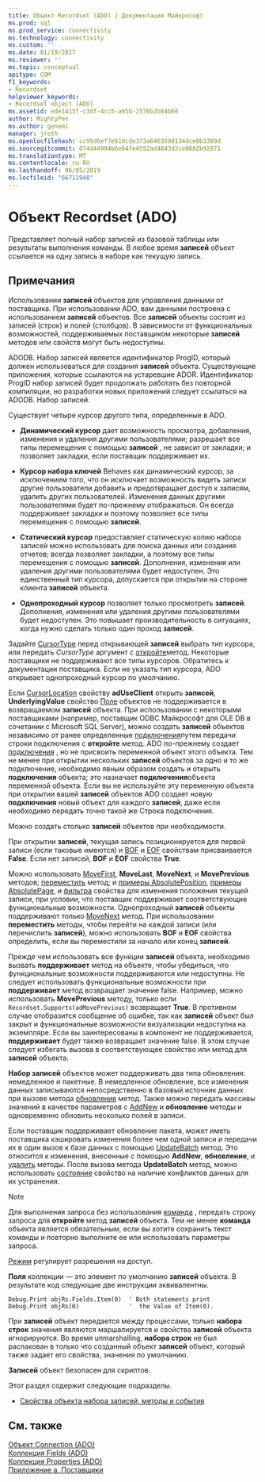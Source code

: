 ```yaml
---
title: Объект Recordset (ADO) | Документация Майкрософт
ms.prod: sql
ms.prod_service: connectivity
ms.technology: connectivity
ms.custom: ''
ms.date: 01/19/2017
ms.reviewer: ''
ms.topic: conceptual
apitype: COM
f1_keywords:
- Recordset
helpviewer_keywords:
- Recordset object [ADO]
ms.assetid: ede1415f-c3df-4cc5-a05b-2576b2b84b60
author: MightyPen
ms.author: genemi
manager: jroth
ms.openlocfilehash: cc95d6ef7e61dcde373a646359d134dce0b3389d
ms.sourcegitcommit: 074d44994b6e84fe4552ad4843d2ce0882b92871
ms.translationtype: MT
ms.contentlocale: ru-RU
ms.lasthandoff: 06/05/2019
ms.locfileid: "66711948"
---
```

# <a name="recordset-object-ado"></a>Объект Recordset (ADO)
Представляет полный набор записей из базовой таблицы или результаты выполнения команды. В любое время **записей** объект ссылается на одну запись в наборе как текущую запись.  
  
## <a name="remarks"></a>Примечания  
 Использовании **записей** объектов для управления данными от поставщика. При использовании ADO, вам данными построена с использованием **записей** объектов. Все **записей** объекты состоят из записей (строк) и полей (столбцов). В зависимости от функциональных возможностей, поддерживаемых поставщиком некоторые **записей** методов или свойств могут быть недоступны.  
  
 ADODB. Набор записей является идентификатор ProgID, который должен использоваться для создания **записей** объекта. Существующие приложения, которые ссылаются на устаревшие ADOR. Идентификатор ProgID набор записей будет продолжать работать без повторной компиляции, но разработки новых приложений следует ссылаться на ADODB. Набор записей.  
  
 Существует четыре курсор другого типа, определенные в ADO.  
  
-   **Динамический курсор** дает возможность просмотра, добавления, изменения и удаления другими пользователями; разрешает все типы перемещения с помощью **записей** , не зависит от закладки; и позволяет закладки, если поставщик поддерживает их.  
  
-   **Курсор набора ключей** Behaves как динамический курсор, за исключением того, что он исключает возможность видеть записи другие пользователи добавить и предотвращает доступ к записям, удалить других пользователей. Изменения данных другими пользователями будет по-прежнему отображаться. Он всегда поддерживает закладки и поэтому позволяет все типы перемещения с помощью **записей**.  
  
-   **Статический курсор** предоставляет статическую копию набора записей можно использовать для поиска данных или создания отчетов; всегда позволяет закладки, а поэтому все типы перемещения с помощью **записей**. Дополнения, изменения или удаления другими пользователями будет недоступен. Это единственный тип курсора, допускается при открытии на стороне клиента **записей** объекта.  
  
-   **Однопроходный курсор** позволяет только просмотреть **записей**. Дополнения, изменения или удаления другими пользователями будет недоступен. Это повышает производительность в ситуациях, когда нужно сделать только один проход **записей**.  
  
 Задайте [CursorType](../../../ado/reference/ado-api/cursortype-property-ado.md) перед открывающей **записей** выбрать тип курсора, или передать *CursorType* аргумент с [откройте](../../../ado/reference/ado-api/open-method-ado-recordset.md)метод. Некоторые поставщики не поддерживают все типы курсоров. Обратитесь к документации поставщика. Если не указать тип курсора, ADO открывает однопроходный курсор по умолчанию.  
  
 Если [CursorLocation](../../../ado/reference/ado-api/cursorlocation-property-ado.md) свойству **adUseClient** открыть **записей**, **UnderlyingValue** свойство [Поле](../../../ado/reference/ado-api/field-object.md) объектов не поддерживается в возвращаемом **записей** объекта. При использовании с некоторыми поставщиками (например, поставщик ODBC Майкрософт для OLE DB в сочетании с Microsoft SQL Server), можно создать **записей** объектов независимо от ранее определенные [подключения](../../../ado/reference/ado-api/connection-object-ado.md)путем передачи строки подключения с **откройте** метод. ADO по-прежнему создает [подключения](../../../ado/reference/ado-api/connection-object-ado.md) , но не присвоить переменной объект этого объекта. Тем не менее при открытии нескольких **записей** объектов за одно и то же подключение, необходимо явным образом создать и открыть **подключения** объекта; это назначает **подключения**объекта переменной объекта. Если вы не используйте эту переменную объекта при открытии вашей **записей** объектов ADO создает новую **подключения** новый объект для каждого **записей**, даже если необходимо передать точно такой же Строка подключения.  
  
 Можно создать столько **записей** объектов при необходимости.  
  
 При открытии **записей**, текущая запись позиционируется для первой записи (если таковые имеются) и [BOF](../../../ado/reference/ado-api/bof-eof-properties-ado.md) и [EOF](../../../ado/reference/ado-api/bof-eof-properties-ado.md) свойствам присваивается **False**. Если нет записей, **BOF** и **EOF** свойства **True**.  
  
 Можно использовать [MoveFirst](../../../ado/reference/ado-api/movefirst-movelast-movenext-and-moveprevious-methods-ado.md), **MoveLast**, **MoveNext**, и **MovePrevious** методов; [переместить](../../../ado/reference/ado-api/move-method-ado.md) метод; и [примеры AbsolutePosition](../../../ado/reference/ado-api/absoluteposition-property-ado.md), [примеры AbsolutePage](../../../ado/reference/ado-api/absolutepage-property-ado.md), и [фильтра](../../../ado/reference/ado-api/filter-property.md) свойства для изменения положения текущей записи, при условии, что поставщик поддерживает соответствующие функциональные возможности. Однопроходный **записей** объекты поддерживают только [MoveNext](../../../ado/reference/ado-api/movefirst-movelast-movenext-and-moveprevious-methods-ado.md) метод. При использовании **переместить** методы, чтобы перейти на каждой записи (или перечислить **записей**), можно использовать **BOF** и **EOF** свойства определить, если вы переместили за начало или конец **записей**.  
  
 Прежде чем использовать все функции **записей** объекта, необходимо вызвать **поддерживает** метод на объекте, чтобы убедиться, что функциональные возможности поддерживаются или недоступны. Не следует использовать функциональные возможности при **поддерживает** метод возвращает значение false. Например, можно использовать **MovePrevious** методу, только если `Recordset.Supports(adMovePrevious)` возвращает **True**. В противном случае отобразится сообщение об ошибке, так как **записей** объект был закрыт и функциональные возможности визуализации недоступна на экземпляре. Если вы заинтересованы в компонент не поддерживается, **поддерживает** будет также возвращает значение false. В этом случае следует избегать вызова в соответствующее свойство или метод для **записей** объекта.  
  
 **Набор записей** объектов может поддерживать два типа обновления: немедленное и пакетные. В немедленное обновление, все изменения данных записываются непосредственно в базовый источник данных при вызове метода [обновления](../../../ado/reference/ado-api/update-method.md) метод. Также можно передать массивы значений в качестве параметров с [AddNew](../../../ado/reference/ado-api/addnew-method-ado.md) и **обновление** методы и одновременно обновить несколько полей в записи.  
  
 Если поставщик поддерживает обновление пакета, может иметь поставщика кэшировать изменения более чем одной записи и передачи их в один вызов к базе данных с помощью [UpdateBatch](../../../ado/reference/ado-api/updatebatch-method.md) метод. Это относится к изменения, внесенные с помощью **AddNew**, **обновление**, и [удалить](../../../ado/reference/ado-api/delete-method-ado-recordset.md) методы. После вызова метода **UpdateBatch** метод, можно использовать [состояние](../../../ado/reference/ado-api/status-property-ado-recordset.md) свойство на наличие конфликтов данных для их устранения.  
  
> [!NOTE]
>  Для выполнения запроса без использования [команда](../../../ado/reference/ado-api/command-object-ado.md) , передать строку запроса для **откройте** метод **записей** объекта. Тем не менее **команда** объекта является обязательным, если вы хотите сохранить текст команды и повторно выполните ее или использовать параметры запроса.  
  
 [Режим](../../../ado/reference/ado-api/mode-property-ado.md) регулирует разрешения на доступ.  
  
 **Поля** коллекции — это элемент по умолчанию **записей** объекта. В результате код следующие две инструкции эквивалентны.  
  
```  
Debug.Print objRs.Fields.Item(0)  ' Both statements print   
Debug.Print objRs(0)              '  the Value of Item(0).  
```  
  
 При **записей** объект передается между процессами, только **набора строк** значения являются маршалируется и свойства **записей** объекта игнорируются. Во время unmarshalling, **набора строк** не был распакован в только что созданный объект **записей** объект, который также задает его свойства, значения по умолчанию.  
  
 **Записей** объект безопасен для скриптов.  
  
 Этот раздел содержит следующие подразделы.  
  
-   [Свойства объекта набора записей, методы и события](../../../ado/reference/ado-api/recordset-object-properties-methods-and-events.md)  
  
## <a name="see-also"></a>См. также  
 [Объект Connection (ADO)](../../../ado/reference/ado-api/connection-object-ado.md)   
 [Коллекция Fields (ADO)](../../../ado/reference/ado-api/fields-collection-ado.md)   
 [Коллекция Properties (ADO)](../../../ado/reference/ado-api/properties-collection-ado.md)   
 [Приложение а. Поставщики](../../../ado/guide/appendixes/appendix-a-providers.md)
